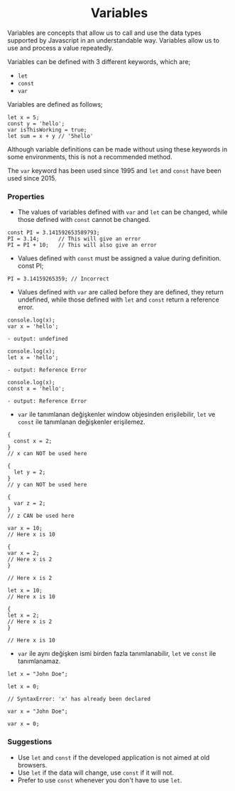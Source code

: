  <h1 align="center">Variables</h1>


Variables are concepts that allow us to call and use the data types supported by Javascript in an understandable way. Variables allow us to use and process a value repeatedly.

Variables can be defined with 3 different keywords, which are;

- `let`
- `const`
- `var`

Variables are defined as follows;
```
let x = 5;
const y = 'hello';
var isThisWorking = true;
let sum = x + y // '5hello'
```

Although variable definitions can be made without using these keywords in some environments, this is not a recommended method.

The `var` keyword has been used since 1995 and `let` and `const` have been used since 2015.

<h3>Properties</h3>

- The values of variables defined with `var` and `let` can be changed, while those defined with `const` cannot be changed.

```
const PI = 3.141592653589793;
PI = 3.14;      // This will give an error
PI = PI + 10;   // This will also give an error
```
- Values defined with `const` must be assigned a value during definition.
const PI;

```
PI = 3.14159265359; // Incorrect
```

- Values defined with `var` are called before they are defined, they return undefined, while those defined with `let` and `const` return a reference error.

```
console.log(x);
var x = 'hello';

- output: undefined
```
```
console.log(x);
let x = 'hello';

- output: Reference Error
```
```
console.log(x);
const x = 'hello';

- output: Reference Error
```

- `var` ile tanımlanan değişkenler window objesinden erişilebilir, `let` ve `const` ile tanımlanan değişkenler erişilemez.

```
{
  const x = 2;
}
// x can NOT be used here

{
  let y = 2;
}
// y can NOT be used here

{
  var z = 2;
}
// z CAN be used here
```

```
var x = 10;
// Here x is 10

{
var x = 2;
// Here x is 2
}

// Here x is 2
```

```
let x = 10;
// Here x is 10

{
let x = 2;
// Here x is 2
}

// Here x is 10
```
- `var` ile aynı değişken ismi birden fazla tanımlanabilir, `let` ve `const` ile tanımlanamaz.

```
let x = "John Doe";

let x = 0;

// SyntaxError: 'x' has already been declared
```

```
var x = "John Doe";

var x = 0;
```

<h3>Suggestions</h3>

  - Use `let` and `const` if the developed application is not aimed at old browsers.
  - Use `let` if the data will change, use `const` if it will not.
  - Prefer to use `const` whenever you don't have to use `let`.

